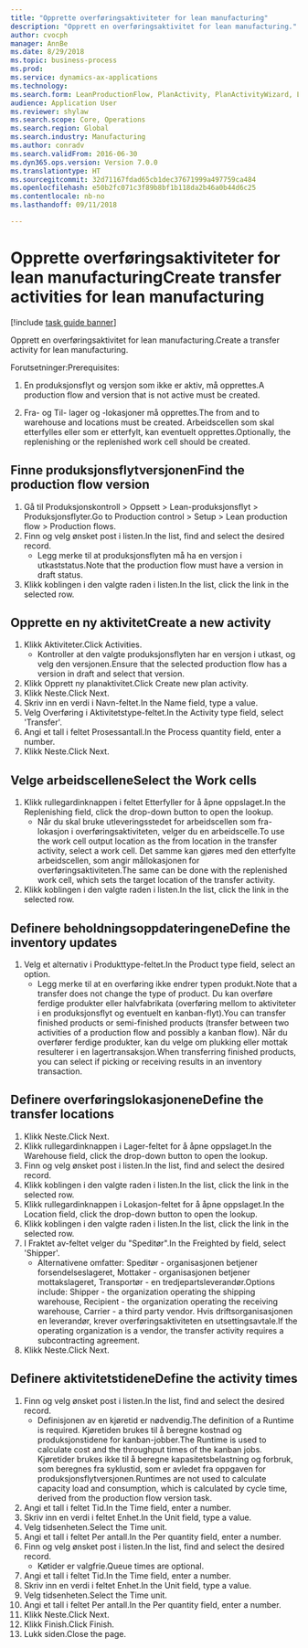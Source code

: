 ```yaml
--- 
title: "Opprette overføringsaktiviteter for lean manufacturing"
description: "Opprett en overføringsaktivitet for lean manufacturing."
author: cvocph
manager: AnnBe
ms.date: 8/29/2018
ms.topic: business-process
ms.prod: 
ms.service: dynamics-ax-applications
ms.technology: 
ms.search.form: LeanProductionFlow, PlanActivity, PlanActivityWizard, LeanWorkCellLookup, InventLocationIdLookup
audience: Application User
ms.reviewer: shylaw
ms.search.scope: Core, Operations
ms.search.region: Global
ms.search.industry: Manufacturing
ms.author: conradv
ms.search.validFrom: 2016-06-30
ms.dyn365.ops.version: Version 7.0.0
ms.translationtype: HT
ms.sourcegitcommit: 32d71167fdad65cb1dec37671999a497759ca484
ms.openlocfilehash: e50b2fc071c3f89b8bf1b118da2b46a0b44d6c25
ms.contentlocale: nb-no
ms.lasthandoff: 09/11/2018

---
```

# <a name="create-transfer-activities-for-lean-manufacturing"></a><span data-ttu-id="a43c0-103">Opprette overføringsaktiviteter for lean manufacturing</span><span class="sxs-lookup"><span data-stu-id="a43c0-103">Create transfer activities for lean manufacturing</span></span>

[!include [task guide banner](../../includes/task-guide-banner.md)]

<span data-ttu-id="a43c0-104">Opprett en overføringsaktivitet for lean manufacturing.</span><span class="sxs-lookup"><span data-stu-id="a43c0-104">Create a transfer activity for lean manufacturing.</span></span> 

<span data-ttu-id="a43c0-105">Forutsetninger:</span><span class="sxs-lookup"><span data-stu-id="a43c0-105">Prerequisites:</span></span> 

1. <span data-ttu-id="a43c0-106">En produksjonsflyt og versjon som ikke er aktiv, må opprettes.</span><span class="sxs-lookup"><span data-stu-id="a43c0-106">A production flow and version that is not active must be created.</span></span>

2. <span data-ttu-id="a43c0-107">Fra- og Til- lager og -lokasjoner må opprettes.</span><span class="sxs-lookup"><span data-stu-id="a43c0-107">The from and to warehouse and locations must be created.</span></span> <span data-ttu-id="a43c0-108">Arbeidscellen som skal etterfylles eller som er etterfylt, kan eventuelt opprettes.</span><span class="sxs-lookup"><span data-stu-id="a43c0-108">Optionally, the replenishing or the replenished work cell should be created.</span></span>


## <a name="find-the-production-flow-version"></a><span data-ttu-id="a43c0-109">Finne produksjonsflytversjonen</span><span class="sxs-lookup"><span data-stu-id="a43c0-109">Find the production flow version</span></span>
1. <span data-ttu-id="a43c0-110">Gå til Produksjonskontroll > Oppsett > Lean-produksjonsflyt > Produksjonsflyter.</span><span class="sxs-lookup"><span data-stu-id="a43c0-110">Go to Production control > Setup > Lean production flow > Production flows.</span></span>
2. <span data-ttu-id="a43c0-111">Finn og velg ønsket post i listen.</span><span class="sxs-lookup"><span data-stu-id="a43c0-111">In the list, find and select the desired record.</span></span>
    * <span data-ttu-id="a43c0-112">Legg merke til at produksjonsflyten må ha en versjon i utkaststatus.</span><span class="sxs-lookup"><span data-stu-id="a43c0-112">Note that the production flow must have a version in draft status.</span></span>  
3. <span data-ttu-id="a43c0-113">Klikk koblingen i den valgte raden i listen.</span><span class="sxs-lookup"><span data-stu-id="a43c0-113">In the list, click the link in the selected row.</span></span>

## <a name="create-a-new-activity"></a><span data-ttu-id="a43c0-114">Opprette en ny aktivitet</span><span class="sxs-lookup"><span data-stu-id="a43c0-114">Create a new activity</span></span>
1. <span data-ttu-id="a43c0-115">Klikk Aktiviteter.</span><span class="sxs-lookup"><span data-stu-id="a43c0-115">Click Activities.</span></span>
    * <span data-ttu-id="a43c0-116">Kontroller at den valgte produksjonsflyten har en versjon i utkast, og velg den versjonen.</span><span class="sxs-lookup"><span data-stu-id="a43c0-116">Ensure that the selected production flow has a version in draft and select that version.</span></span>  
2. <span data-ttu-id="a43c0-117">Klikk Opprett ny planaktivitet.</span><span class="sxs-lookup"><span data-stu-id="a43c0-117">Click Create new plan activity.</span></span>
3. <span data-ttu-id="a43c0-118">Klikk Neste.</span><span class="sxs-lookup"><span data-stu-id="a43c0-118">Click Next.</span></span>
4. <span data-ttu-id="a43c0-119">Skriv inn en verdi i Navn-feltet.</span><span class="sxs-lookup"><span data-stu-id="a43c0-119">In the Name field, type a value.</span></span>
5. <span data-ttu-id="a43c0-120">Velg Overføring i Aktivitetstype-feltet.</span><span class="sxs-lookup"><span data-stu-id="a43c0-120">In the Activity type field, select 'Transfer'.</span></span>
6. <span data-ttu-id="a43c0-121">Angi et tall i feltet Prosessantall.</span><span class="sxs-lookup"><span data-stu-id="a43c0-121">In the Process quantity field, enter a number.</span></span>
7. <span data-ttu-id="a43c0-122">Klikk Neste.</span><span class="sxs-lookup"><span data-stu-id="a43c0-122">Click Next.</span></span>

## <a name="select-the-work-cells"></a><span data-ttu-id="a43c0-123">Velge arbeidscellene</span><span class="sxs-lookup"><span data-stu-id="a43c0-123">Select the Work cells</span></span>
1. <span data-ttu-id="a43c0-124">Klikk rullegardinknappen i feltet Etterfyller for å åpne oppslaget.</span><span class="sxs-lookup"><span data-stu-id="a43c0-124">In the Replenishing field, click the drop-down button to open the lookup.</span></span>
    * <span data-ttu-id="a43c0-125">Når du skal bruke utleveringsstedet for arbeidscellen som fra-lokasjon i overføringsaktiviteten, velger du en arbeidscelle.</span><span class="sxs-lookup"><span data-stu-id="a43c0-125">To use the work cell output location as the from location in the transfer activity, select a work cell.</span></span> <span data-ttu-id="a43c0-126">Det samme kan gjøres med den etterfylte arbeidscellen, som angir mållokasjonen for overføringsaktiviteten.</span><span class="sxs-lookup"><span data-stu-id="a43c0-126">The same can be done with the replenished work cell, which sets the target location of the transfer activity.</span></span>  
2. <span data-ttu-id="a43c0-127">Klikk koblingen i den valgte raden i listen.</span><span class="sxs-lookup"><span data-stu-id="a43c0-127">In the list, click the link in the selected row.</span></span>

## <a name="define-the-inventory-updates"></a><span data-ttu-id="a43c0-128">Definere beholdningsoppdateringene</span><span class="sxs-lookup"><span data-stu-id="a43c0-128">Define the inventory updates</span></span>
1. <span data-ttu-id="a43c0-129">Velg et alternativ i Produkttype-feltet.</span><span class="sxs-lookup"><span data-stu-id="a43c0-129">In the Product type field, select an option.</span></span>
    * <span data-ttu-id="a43c0-130">Legg merke til at en overføring ikke endrer typen produkt.</span><span class="sxs-lookup"><span data-stu-id="a43c0-130">Note that a transfer does not change the type of product.</span></span> <span data-ttu-id="a43c0-131">Du kan overføre ferdige produkter eller halvfabrikata (overføring mellom to aktiviteter i en produksjonsflyt og eventuelt en kanban-flyt).</span><span class="sxs-lookup"><span data-stu-id="a43c0-131">You can transfer finished products or semi-finished products (transfer between two activities of a production flow and possibly a kanban flow).</span></span>     <span data-ttu-id="a43c0-132">Når du overfører ferdige produkter, kan du velge om plukking eller mottak resulterer i en lagertransaksjon.</span><span class="sxs-lookup"><span data-stu-id="a43c0-132">When transferring finished products, you can select if picking or receiving results in an inventory transaction.</span></span>  

## <a name="define-the-transfer-locations"></a><span data-ttu-id="a43c0-133">Definere overføringslokasjonene</span><span class="sxs-lookup"><span data-stu-id="a43c0-133">Define the transfer locations</span></span>
1. <span data-ttu-id="a43c0-134">Klikk Neste.</span><span class="sxs-lookup"><span data-stu-id="a43c0-134">Click Next.</span></span>
2. <span data-ttu-id="a43c0-135">Klikk rullegardinknappen i Lager-feltet for å åpne oppslaget.</span><span class="sxs-lookup"><span data-stu-id="a43c0-135">In the Warehouse field, click the drop-down button to open the lookup.</span></span>
3. <span data-ttu-id="a43c0-136">Finn og velg ønsket post i listen.</span><span class="sxs-lookup"><span data-stu-id="a43c0-136">In the list, find and select the desired record.</span></span>
4. <span data-ttu-id="a43c0-137">Klikk koblingen i den valgte raden i listen.</span><span class="sxs-lookup"><span data-stu-id="a43c0-137">In the list, click the link in the selected row.</span></span>
5. <span data-ttu-id="a43c0-138">Klikk rullegardinknappen i Lokasjon-feltet for å åpne oppslaget.</span><span class="sxs-lookup"><span data-stu-id="a43c0-138">In the Location field, click the drop-down button to open the lookup.</span></span>
6. <span data-ttu-id="a43c0-139">Klikk koblingen i den valgte raden i listen.</span><span class="sxs-lookup"><span data-stu-id="a43c0-139">In the list, click the link in the selected row.</span></span>
7. <span data-ttu-id="a43c0-140">I Fraktet av-feltet velger du "Speditør".</span><span class="sxs-lookup"><span data-stu-id="a43c0-140">In the Freighted by field, select 'Shipper'.</span></span>
    * <span data-ttu-id="a43c0-141">Alternativene omfatter: Speditør - organisasjonen betjener forsendelseslageret, Mottaker - organisasjonen betjener mottakslageret, Transportør - en tredjepartsleverandør.</span><span class="sxs-lookup"><span data-stu-id="a43c0-141">Options include: Shipper - the organization operating the shipping warehouse, Recipient -  the organization operating the receiving warehouse, Carrier - a third party vendor.</span></span> <span data-ttu-id="a43c0-142">Hvis driftsorganisasjonen en leverandør, krever overføringsaktiviteten en utsettingsavtale.</span><span class="sxs-lookup"><span data-stu-id="a43c0-142">If the operating organization is a vendor, the transfer activity requires a subcontracting agreement.</span></span>  
8. <span data-ttu-id="a43c0-143">Klikk Neste.</span><span class="sxs-lookup"><span data-stu-id="a43c0-143">Click Next.</span></span>

## <a name="define-the-activity-times"></a><span data-ttu-id="a43c0-144">Definere aktivitetstidene</span><span class="sxs-lookup"><span data-stu-id="a43c0-144">Define the activity times</span></span>
1. <span data-ttu-id="a43c0-145">Finn og velg ønsket post i listen.</span><span class="sxs-lookup"><span data-stu-id="a43c0-145">In the list, find and select the desired record.</span></span>
    * <span data-ttu-id="a43c0-146">Definisjonen av en kjøretid er nødvendig.</span><span class="sxs-lookup"><span data-stu-id="a43c0-146">The definition of a Runtime is required.</span></span> <span data-ttu-id="a43c0-147">Kjøretiden brukes til å beregne kostnad og produksjonstidene for kanban-jobber.</span><span class="sxs-lookup"><span data-stu-id="a43c0-147">The Runtime is used to calculate cost and the throughput times of the kanban jobs.</span></span> <span data-ttu-id="a43c0-148">Kjøretider brukes ikke til å beregne kapasitetsbelastning og forbruk, som beregnes fra syklustid, som er avledet fra oppgaven for produksjonsflytversjonen.</span><span class="sxs-lookup"><span data-stu-id="a43c0-148">Runtimes are not used to calculate capacity load and consumption, which is calculated by cycle time, derived from the production flow version task.</span></span>  
2. <span data-ttu-id="a43c0-149">Angi et tall i feltet Tid.</span><span class="sxs-lookup"><span data-stu-id="a43c0-149">In the Time field, enter a number.</span></span>
3. <span data-ttu-id="a43c0-150">Skriv inn en verdi i feltet Enhet.</span><span class="sxs-lookup"><span data-stu-id="a43c0-150">In the Unit field, type a value.</span></span>
4. <span data-ttu-id="a43c0-151">Velg tidsenheten.</span><span class="sxs-lookup"><span data-stu-id="a43c0-151">Select the Time unit.</span></span>
5. <span data-ttu-id="a43c0-152">Angi et tall i feltet Per antall.</span><span class="sxs-lookup"><span data-stu-id="a43c0-152">In the Per quantity field, enter a number.</span></span>
6. <span data-ttu-id="a43c0-153">Finn og velg ønsket post i listen.</span><span class="sxs-lookup"><span data-stu-id="a43c0-153">In the list, find and select the desired record.</span></span>
    * <span data-ttu-id="a43c0-154">Køtider er valgfrie.</span><span class="sxs-lookup"><span data-stu-id="a43c0-154">Queue times are optional.</span></span>  
7. <span data-ttu-id="a43c0-155">Angi et tall i feltet Tid.</span><span class="sxs-lookup"><span data-stu-id="a43c0-155">In the Time field, enter a number.</span></span>
8. <span data-ttu-id="a43c0-156">Skriv inn en verdi i feltet Enhet.</span><span class="sxs-lookup"><span data-stu-id="a43c0-156">In the Unit field, type a value.</span></span>
9. <span data-ttu-id="a43c0-157">Velg tidsenheten.</span><span class="sxs-lookup"><span data-stu-id="a43c0-157">Select the Time unit.</span></span>
10. <span data-ttu-id="a43c0-158">Angi et tall i feltet Per antall.</span><span class="sxs-lookup"><span data-stu-id="a43c0-158">In the Per quantity field, enter a number.</span></span>
11. <span data-ttu-id="a43c0-159">Klikk Neste.</span><span class="sxs-lookup"><span data-stu-id="a43c0-159">Click Next.</span></span>
12. <span data-ttu-id="a43c0-160">Klikk Finish.</span><span class="sxs-lookup"><span data-stu-id="a43c0-160">Click Finish.</span></span>
13. <span data-ttu-id="a43c0-161">Lukk siden.</span><span class="sxs-lookup"><span data-stu-id="a43c0-161">Close the page.</span></span>


